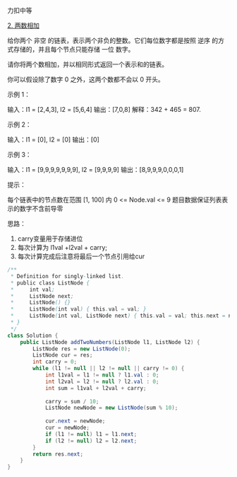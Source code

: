 力扣中等

[2. 两数相加](https://leetcode-cn.com/problems/add-two-numbers/)



给你两个 非空 的链表，表示两个非负的整数。它们每位数字都是按照 逆序 的方式存储的，并且每个节点只能存储 一位 数字。

请你将两个数相加，并以相同形式返回一个表示和的链表。

你可以假设除了数字 0 之外，这两个数都不会以 0 开头。



示例 1：

输入：l1 = [2,4,3], l2 = [5,6,4]
输出：[7,0,8]
解释：342 + 465 = 807.



示例 2：

输入：l1 = [0], l2 = [0]
输出：[0]



示例 3：

输入：l1 = [9,9,9,9,9,9,9], l2 = [9,9,9,9]
输出：[8,9,9,9,0,0,0,1]




提示：

每个链表中的节点数在范围 [1, 100] 内
0 <= Node.val <= 9
题目数据保证列表表示的数字不含前导零



思路：

1. carry变量用于存储进位
2. 每次计算为 l1val +l2val + carry;
3. 每次计算完成后注意将最后一个节点引用给cur

````java
/**
 * Definition for singly-linked list.
 * public class ListNode {
 *     int val;
 *     ListNode next;
 *     ListNode() {}
 *     ListNode(int val) { this.val = val; }
 *     ListNode(int val, ListNode next) { this.val = val; this.next = next; }
 * }
 */
class Solution {
    public ListNode addTwoNumbers(ListNode l1, ListNode l2) {
        ListNode res = new ListNode(0);
        ListNode cur = res;
        int carry = 0;
        while (l1 != null || l2 != null || carry != 0) {
            int l1val = l1 != null ? l1.val : 0;
            int l2val = l2 != null ? l2.val : 0;
            int sum = l1val + l2val + carry;
            
            carry = sum / 10;
            ListNode newNode = new ListNode(sum % 10);
            
            cur.next = newNode;
            cur = newNode;
            if (l1 != null) l1 = l1.next;
            if (l2 != null) l2 = l2.next;
        }
        return res.next;
    }
}
````

